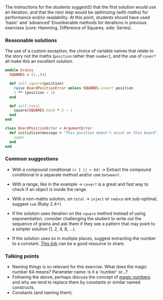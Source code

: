 The instructions for the students suggest(!) that the first solution would use an iteration, and that the next step would be optimizing (with maths) for performance and/or readability.
At this point, students should have used 'basic' and 'advanced' Enumberable methods for iterations in previous exercises (core: Hamming, Difference of Squares, side: Series).  

### Reasonable solutions

The use of a custom exception, the choice of variable names that relate to the story not the maths (`position` rather than `number`), and the use of `cover?` all make this an excellent solution.

```ruby
module Grains
  SQUARES = (1..64)

  def self.square(position)
    raise BoardPositionError unless SQUARES.cover? position
    2 ** (position - 1)
  end

  def self.total
    square(SQUARES.max) * 2 - 1
  end
end

class BoardPositionError < ArgumentError
  def initialize(message = "This position doesn't exist on this board")
    super
  end
end
```

### Common suggestions 
- With a compound conditional `(< 1 || > 64)` -> Extract the compound conditional in a separate method and/or use `between?`.
- With a range, like in the example -> `cover?` is a great and fast way to check if an object is inside the range.

- With a non-maths solution, on `total` -> `inject` or `reduce` are sub-optimal, suggest `sum` (Ruby 2.4+)
- If the solution uses iteration on the `square` method instead of using exponentiation, consider challenging the student to write out the sequence of grains and ask them if they see a pattern that may point to a simpler solution (1, 2, 4, 8, ...).

- If the solution uses `64` in multiple places, suggest extracting the number to a constant. [This link](https://refactoring.guru/replace-magic-number-with-symbolic-constant) can be a good resource to share.


### Talking points
- Naming things is so relevant for this exercise. What does the magic number 64 means? Parameter name: is it a 'number' or...?
- Following the above, perhaps discuss the concept of [magic numbers](https://refactoring.guru/replace-magic-number-with-symbolic-constant) and why we tend to replace them by constants or similar named constructs.
- Constants (and naming them).
